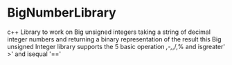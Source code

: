 # BigNumberLibrary
c++ Library to work on Big unsigned integers taking a string of decimal integer numbers and returning a binary representation of the result
this Big unsigned Integer library supports the 5 basic operation *,-,*,/,% and isgreater' >' and isequal '=='
